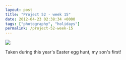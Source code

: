 ```yaml
---
layout: post
title: "Project 52 - week 15"
date: 2012-04-23 02:38:34 +0000
tags: ["photography", "holidays"]
permalink: /project-52-week-15
---
```




![](http://reluctanthacker.rollett.org/sites/default/files/styles/blog_full_width/public/easter_egg.jpg)

Taken during this year's Easter egg hunt, my son's first!




